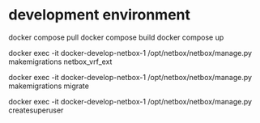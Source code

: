 
# development environment

docker compose pull
docker compose build
docker compose up

docker exec -it docker-develop-netbox-1 /opt/netbox/netbox/manage.py makemigrations netbox_vrf_ext


docker exec -it docker-develop-netbox-1 /opt/netbox/netbox/manage.py makemigrations migrate

docker exec -it docker-develop-netbox-1 /opt/netbox/netbox/manage.py createsuperuser
